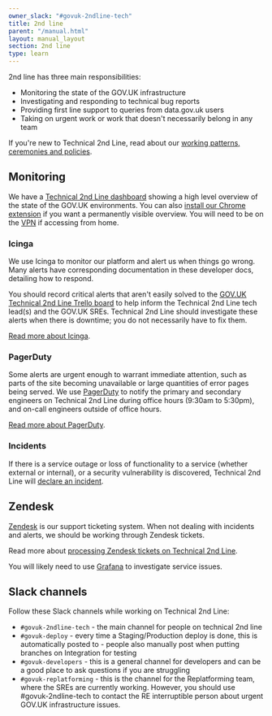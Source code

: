 ```yaml
---
owner_slack: "#govuk-2ndline-tech"
title: 2nd line
parent: "/manual.html"
layout: manual_layout
section: 2nd line
type: learn
---
```


2nd line has three main responsibilities:

- Monitoring the state of the GOV.UK infrastructure
- Investigating and responding to technical bug reports
- Providing first line support to queries from data.gov.uk users
- Taking on urgent work or work that doesn't necessarily belong in any team

If you're new to Technical 2nd Line, read about our [working patterns, ceremonies and policies](/manual/welcome-to-2nd-line.html).

## Monitoring

We have a [Technical 2nd Line dashboard][] showing a high level overview of the state of the GOV.UK environments. You can also [install our Chrome extension][] if you want a permanently visible overview. You will need to be on the [VPN](/manual/vpn.html) if accessing from home.

### Icinga

We use Icinga to monitor our platform and alert us when things go wrong. Many alerts have corresponding  documentation in these developer docs, detailing how to respond.

You should record critical alerts that aren't easily solved to the [GOV.UK Technical 2nd Line Trello board][] to help inform the Technical 2nd Line tech lead(s) and the GOV.UK SREs. Technical 2nd Line should investigate these alerts when there is downtime; you do not necessarily have to fix them.

[Read more about Icinga](/manual/icinga.html).

### PagerDuty

Some alerts are urgent enough to warrant immediate attention, such as parts of the site becoming unavailable or large quantities of error pages being served. We use [PagerDuty][] to notify the primary and secondary engineers on Technical 2nd Line during office hours (9:30am to 5:30pm), and on-call engineers outside of office hours.

[Read more about PagerDuty](/manual/pagerduty.html).

### Incidents

If there is a service outage or loss of functionality to a service (whether external or internal), or a security vulnerability is discovered, Technical 2nd Line will [declare an incident](/manual/incident-management-guidance.html).

## Zendesk

[Zendesk][zendesk] is our support ticketing system. When not dealing with incidents and alerts, we should be working through Zendesk tickets.

Read more about [processing Zendesk tickets on Technical 2nd Line](/manual/zendesk.html).

You will likely need to use [Grafana](/manual/grafana.html) to investigate service issues.

## Slack channels

Follow these Slack channels while working on Technical 2nd Line:

- `#govuk-2ndline-tech` - the main channel for people on technical 2nd line
- `#govuk-deploy` - every time a Staging/Production deploy is done, this is automatically posted to - people also manually post when putting branches on Integration for testing
- `#govuk-developers` - this is a general channel for developers and can be a good place to ask questions if you are struggling
- `#govuk-replatforming` - this is the channel for the Replatforming team, where the SREs are currently working. However, you should use #govuk-2ndline-tech to contact the RE interruptible person about urgent GOV.UK infrastructure issues.

[Technical 2nd Line dashboard]: https://alphagov.github.io/frame-splits/index.html?title=2nd+Line+Dashboard&layout=2x1-responsive&url%5B%5D=https%3A%2F%2Fgovuk-secondline-blinken.herokuapp.com%2Fblinken.html&url%5B%5D=https%3A%2F%2Fgrafana.production.govuk.digital%2Fdashboard%2Ffile%2F2ndline_health.json&url%5B%5D=https%3A%2F%2Fgovuk-zendesk-display-screen.herokuapp.com&url%5B%5D=
[GOV.UK Technical 2nd Line Trello board]: https://trello.com/b/M7UzqXpk/govuk-2nd-line
[install our Chrome extension]: https://github.com/alphagov/blinkenjs#chrome-extension
[PagerDuty]: https://governmentdigitalservice.pagerduty.com
[Zendesk]: https://govuk.zendesk.com
